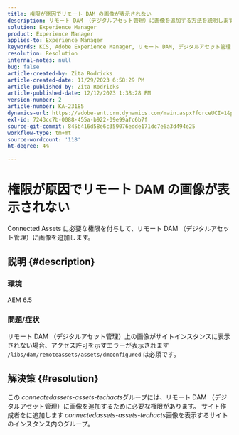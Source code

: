 ```yaml
---
title: 権限が原因でリモート DAM の画像が表示されない
description: リモート DAM （デジタルアセット管理）に画像を追加する方法を説明します。
solution: Experience Manager
product: Experience Manager
applies-to: Experience Manager
keywords: KCS, Adobe Experience Manager, リモート DAM, デジタルアセット管理
resolution: Resolution
internal-notes: null
bug: false
article-created-by: Zita Rodricks
article-created-date: 11/29/2023 6:58:29 PM
article-published-by: Zita Rodricks
article-published-date: 12/12/2023 1:38:28 PM
version-number: 2
article-number: KA-23185
dynamics-url: https://adobe-ent.crm.dynamics.com/main.aspx?forceUCI=1&pagetype=entityrecord&etn=knowledgearticle&id=11bf0c46-e98e-ee11-8179-6045bd006793
exl-id: 7243cc7b-0088-455a-b922-09e99afc6b7f
source-git-commit: 845b416d58e6c359076edde171dc7e6a3d494e25
workflow-type: tm+mt
source-wordcount: '118'
ht-degree: 4%

---
```


# 権限が原因でリモート DAM の画像が表示されない


Connected Assets に必要な権限を付与して、リモート DAM （デジタルアセット管理）に画像を追加します。

## 説明 {#description}


### 環境

AEM 6.5

### 問題/症状

リモート DAM （デジタルアセット管理）上の画像がサイトインスタンスに表示されない場合、アクセス許可を示すエラーが表示されます `/libs/dam/remoteassets/assets/dmconfigured` は必須です。








## 解決策 {#resolution}


この *connectedassets-assets-techacts*&#x200B;グループには、リモート DAM （デジタルアセット管理）に画像を追加するために必要な権限があります。 サイト作成者をに追加します<b> </b>*connectedassets-assets-techacts*&#x200B;画像を表示するサイトのインスタンス内のグループ。
